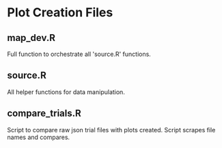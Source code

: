 # Plot Creation Files

## map_dev.R

Full function to orchestrate all 'source.R' functions.

## source.R

All helper functions for data manipulation.

## compare_trials.R

Script to compare raw json trial files with plots created. Script scrapes file names and compares. 



